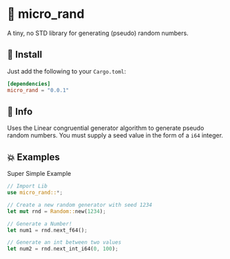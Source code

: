 # 🎲 micro_rand

A tiny, no STD library for generating (pseudo) random numbers.

## 💠 Install

Just add the following to your `Cargo.toml`:

```toml
[dependencies]
micro_rand = "0.0.1"
```

## 📄 Info

Uses the Linear congruential generator algorithm to generate pseudo random numbers. You must supply a seed value in the form of a `i64` integer.

## 💥 Examples
Super Simple Example
```rust
// Import Lib
use micro_rand::*;

// Create a new random generator with seed 1234
let mut rnd = Random::new(1234);

// Generate a Number!
let num1 = rnd.next_f64();

// Generate an int between two values
let num2 = rnd.next_int_i64(0, 100);
```